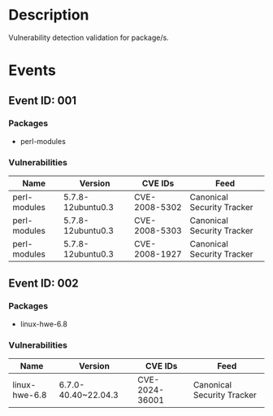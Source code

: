 # Description

Vulnerability detection validation for package/s.

# Events

## Event ID: 001
### Packages
- perl-modules
### Vulnerabilities

| Name       | Version         | CVE IDs      | Feed
|------------|-----------------|--------------|-------------------------------
|perl-modules|5.7.8-12ubuntu0.3|CVE-2008-5302 |Canonical Security Tracker
|perl-modules|5.7.8-12ubuntu0.3|CVE-2008-5303 |Canonical Security Tracker
|perl-modules|5.7.8-12ubuntu0.3|CVE-2008-1927 |Canonical Security Tracker

## Event ID: 002
### Packages
- linux-hwe-6.8
### Vulnerabilities

| Name        | Version           | CVE IDs      | Feed
|-------------|-------------------|--------------|-------------------------------
|linux-hwe-6.8|6.7.0-40.40~22.04.3|CVE-2024-36001|Canonical Security Tracker

